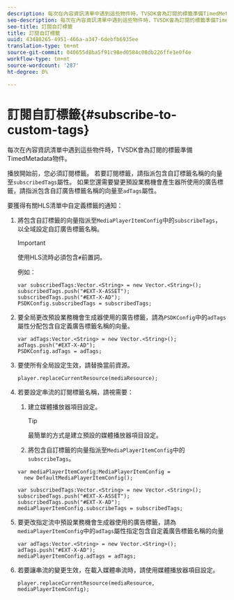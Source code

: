 ```yaml
---
description: 每次在內容資訊清單中遇到這些物件時，TVSDK會為訂閱的標籤準備TimedMetadata物件。
seo-description: 每次在內容資訊清單中遇到這些物件時，TVSDK會為訂閱的標籤準備TimedMetadata物件。
seo-title: 訂閱自訂標籤
title: 訂閱自訂標籤
uuid: 43480265-4951-466a-a347-6debfb6935ee
translation-type: tm+mt
source-git-commit: 040655d8ba5f91c98ed0584c08db226ffe1e0f4e
workflow-type: tm+mt
source-wordcount: '287'
ht-degree: 0%

---
```



# 訂閱自訂標籤{#subscribe-to-custom-tags}

每次在內容資訊清單中遇到這些物件時，TVSDK會為訂閱的標籤準備TimedMetadata物件。

播放開始前，您必須訂閱標籤。
若要訂閱標籤，請指派包含自訂標籤名稱的向量至`subscribedTags`屬性。 如果您還需要變更預設業務機會產生器所使用的廣告標籤，請指派包含自訂廣告標籤名稱的向量至`adTags`屬性。

要獲得有關HLS清單中自定義標籤的通知：

1. 將包含自訂標籤的向量指派至`MediaPlayerItemConfig`中的`subscribeTags`，以全域設定自訂廣告標籤名稱。

   >[!IMPORTANT]
   >
   >使用HLS流時必須包含`#`前置詞。

   例如：

   ```
   var subscribedTags:Vector.<String> = new Vector.<String>(); 
   subscribedTags.push("#EXT-X-ASSET"); 
   subscribedTags.push("#EXT-X-AD"); 
   PSDKConfig.subscribedTags = subscribedTags;
   ```

1. 要全局更改預設業務機會生成器使用的廣告標籤，請為`PSDKConfig`中的`adTags`屬性分配包含自定義廣告標籤名稱的向量。

   ```
   var adTags:Vector.<String> = new Vector.<String>(); 
   adTags.push("#EXT-X-AD"); 
   PSDKConfig.adTags = adTags; 
   ```

1. 要使所有全局設定生效，請替換當前資源。

   ```
   player.replaceCurrentResource(mediaResource);
   ```

1. 若要設定串流的訂閱標籤名稱，請視需要：
   1. 建立媒體播放器項目設定。

      >[!TIP]
      >
      >最簡單的方式是建立預設的媒體播放器項目設定。

   1. 將包含自訂標籤的向量指派至`MediaPlayerItemConfig`中的`subscribeTags`。

   ```
   var mediaPlayerItemConfig:MediaPlayerItemConfig =  
     new DefaultMediaPlayerItemConfig(); 
   
   var subscribedTags:Vector.<String> = new Vector.<String>(); 
   subscribedTags.push("#EXT-X-ASSET"); 
   subscribedTags.push("#EXT-X-AD"); 
   mediaPlayerItemConfig.subscribeTags = subscribedTags;
   ```

1. 要更改指定流中預設業務機會生成器使用的廣告標籤，請為`mediaPlayerItemConfig`中的`adTags`屬性指定包含自定義廣告標籤名稱的向量

   ```
   var adTags:Vector.<String> = new Vector.<String>(); 
   adTags.push("#EXT-X-AD"); 
   mediaPlayerItemConfig.adTags = adTags;
   ```

1. 若要讓串流的變更生效，在載入媒體串流時，請使用媒體播放器項目設定。

   ```
   player.replaceCurrentResource(mediaResource, mediaPlayerItemConfig);
   ```


